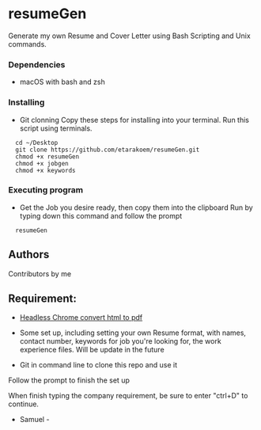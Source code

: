 # resumeGen

Generate my own Resume and Cover Letter using Bash Scripting and Unix commands.

### Dependencies

* macOS with bash and zsh

### Installing

* Git clonning
Copy these steps for installing into your terminal. Run this script using terminals.
```
  cd ~/Desktop
  git clone https://github.com/etarakoem/resumeGen.git 
  chmod +x resumeGen
  chmod +x jobgen
  chmod +x keywords
```

### Executing program

* Get the Job you desire ready, then copy them into the clipboard
Run by typing down this command and follow the prompt

```
  resumeGen
```

## Authors

Contributors by me

## Requirement:

- [Headless Chrome convert html to pdf](https://developers.google.com/web/updates/2017/04/headless-chrome)

- Some set up, including setting your own Resume format, with names, contact number, keywords for job you're looking for, the work experience files. Will be update in the future

- Git in command line to clone this repo and use it

Follow the prompt to finish the set up

When finish typing the company requirement, be sure to enter "ctrl+D" to continue.

- Samuel -
